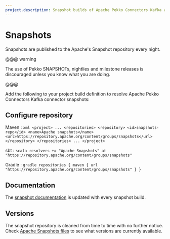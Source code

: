 ```yaml
---
project.description: Snapshot builds of Apache Pekko Connectors Kafka are provided via the Apache snapshot repository.
---
```

# Snapshots

[snapshots]:        https://repository.apache.org/content/groups/snapshots/org/apache/pekko/pekko-connectors-kafka_2.13/

Snapshots are published to the Apache's Snapshot repository every night.

@@@ warning

The use of Pekko SNAPSHOTs, nightlies and milestone releases is discouraged unless you know what you are doing.

@@@

Add the following to your project build definition to resolve Apache Pekko Connectors Kafka connector snapshots:

## Configure repository

Maven
:   ```xml
    <project>
    ...
      <repositories>
        <repository>
            <id>snapshots-repo</id>
            <name>Apache snapshots</name>
            <url>https://repository.apache.org/content/groups/snapshots</url>
        </repository>
      </repositories>
    ...
    </project>
    ```

sbt
:   ```scala
    resolvers += "Apache Snapshots" at "https://repository.apache.org/content/groups/snapshots"
    ```

Gradle
:   ```gradle
    repositories {
      maven {
        url  "https://repository.apache.org/content/groups/snapshots"
      }
    }
    ```

## Documentation

The [snapshot documentation](https://pekko.apache.org/docs/pekko-connectors-kafka/snapshot/) is updated with every snapshot build.

## Versions

The snapshot repository is cleaned from time to time with no further notice. Check [Apache Snapshots files](https://repository.apache.org/content/groups/snapshots/org/apache/pekko/pekko-connectors-kafka_2.13/) to see what versions are currently available.
